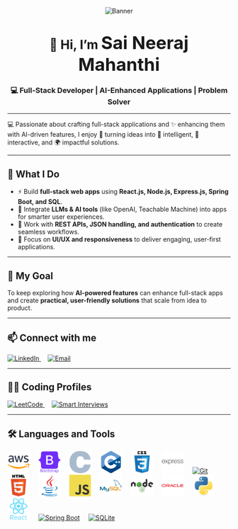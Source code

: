 <p align="center">
  <img src="https://i0.wp.com/wanderin.dev/wp-content/uploads/2019/12/crop-0-0-1170-390-0-about-cover.png?resize=1170%2C390&ssl=1" alt="Banner" />
</p>

<h1 align="center">👋 Hi, I’m <span style="font-size:40px;">Sai Neeraj Mahanthi</span></h1>

<h3 align="center">💻 Full-Stack Developer | AI-Enhanced Applications | Problem Solver</h3>  

---

💻 Passionate about crafting full-stack applications and ✨ enhancing them with AI-driven features, I enjoy 🚀 turning ideas into 🤖 intelligent, 🎨 interactive, and 🌍 impactful solutions.  

---

## 🚀 What I Do  

- ⚡ Build **full-stack web apps** using **React.js, Node.js, Express.js, Spring Boot, and SQL**.  
- 🤖 Integrate **LLMs & AI tools** (like OpenAI, Teachable Machine) into apps for smarter user experiences.  
- 🔗 Work with **REST APIs, JSON handling, and authentication** to create seamless workflows.  
- 🎨 Focus on **UI/UX and responsiveness** to deliver engaging, user-first applications.  

---

## 🌟 My Goal  

To keep exploring how **AI-powered features** can enhance full-stack apps and create **practical, user-friendly solutions** that scale from idea to product.  

---

## 📫 Connect with me  
<p align="left">
<a href="https://linkedin.com/in/netaji-sai-neeraj-mahanthi" target="blank">
  <img src="https://raw.githubusercontent.com/rahuldkjain/github-profile-readme-generator/master/src/images/icons/Social/linked-in-alt.svg" alt="LinkedIn" height="40" width="40" />
</a>
&nbsp;&nbsp;&nbsp;
<a href="mailto:saineerajmahanthi@gmail.com" target="blank">
  <img src="https://cdn-icons-png.flaticon.com/512/732/732200.png" alt="Email" height="40" width="40" />
</a>
</p>

---

## 🧑‍💻 Coding Profiles  
<p align="left">
<a href="https://www.leetcode.com/sai_neeraj_mahanthi" target="blank">
  <img src="https://raw.githubusercontent.com/rahuldkjain/github-profile-readme-generator/master/src/images/icons/Social/leet-code.svg" alt="LeetCode" height="35" width="40" />
</a>
&nbsp;&nbsp;&nbsp;
<a href="https://smartinterviews.in/profile/mns_neeraj" target="blank">
  <img src="https://imagedelivery.net/jP_2Cu8opO0otIERyhqaNQ/6ae91311-9b06-4e0a-1758-19b4df5f0500/public" alt="Smart Interviews" height="40" width="40" />
</a>
</p>

---

## 🛠️ Languages and Tools  
<p align="left">
<a href="https://aws.amazon.com" target="_blank"><img src="https://raw.githubusercontent.com/devicons/devicon/master/icons/amazonwebservices/amazonwebservices-original-wordmark.svg" alt="AWS" width="50" height="50"/></a>
&nbsp;&nbsp;&nbsp;
<a href="https://getbootstrap.com" target="_blank"><img src="https://raw.githubusercontent.com/devicons/devicon/master/icons/bootstrap/bootstrap-plain-wordmark.svg" alt="Bootstrap" width="50" height="50"/></a>
&nbsp;&nbsp;&nbsp;
<a href="https://www.cprogramming.com/" target="_blank"><img src="https://raw.githubusercontent.com/devicons/devicon/master/icons/c/c-original.svg" alt="C" width="50" height="50"/></a>
&nbsp;&nbsp;&nbsp;
<a href="https://www.w3schools.com/cpp/" target="_blank"><img src="https://raw.githubusercontent.com/devicons/devicon/master/icons/cplusplus/cplusplus-original.svg" alt="C++" width="50" height="50"/></a>
&nbsp;&nbsp;&nbsp;
<a href="https://www.w3schools.com/css/" target="_blank"><img src="https://raw.githubusercontent.com/devicons/devicon/master/icons/css3/css3-original-wordmark.svg" alt="CSS3" width="50" height="50"/></a>
&nbsp;&nbsp;&nbsp;
<a href="https://expressjs.com" target="_blank"><img src="https://raw.githubusercontent.com/devicons/devicon/master/icons/express/express-original-wordmark.svg" alt="Express.js" width="50" height="50"/></a>
&nbsp;&nbsp;&nbsp;
<a href="https://git-scm.com/" target="_blank"><img src="https://www.vectorlogo.zone/logos/git-scm/git-scm-icon.svg" alt="Git" width="50" height="50"/></a>
&nbsp;&nbsp;&nbsp;
<a href="https://www.w3.org/html/" target="_blank"><img src="https://raw.githubusercontent.com/devicons/devicon/master/icons/html5/html5-original-wordmark.svg" alt="HTML5" width="50" height="50"/></a>
&nbsp;&nbsp;&nbsp;
<a href="https://www.java.com" target="_blank"><img src="https://raw.githubusercontent.com/devicons/devicon/master/icons/java/java-original.svg" alt="Java" width="50" height="50"/></a>
&nbsp;&nbsp;&nbsp;
<a href="https://developer.mozilla.org/en-US/docs/Web/JavaScript" target="_blank"><img src="https://raw.githubusercontent.com/devicons/devicon/master/icons/javascript/javascript-original.svg" alt="JavaScript" width="50" height="50"/></a>
&nbsp;&nbsp;&nbsp;
<a href="https://www.mysql.com/" target="_blank"><img src="https://raw.githubusercontent.com/devicons/devicon/master/icons/mysql/mysql-original-wordmark.svg" alt="MySQL" width="50" height="50"/></a>
&nbsp;&nbsp;&nbsp;
<a href="https://nodejs.org" target="_blank"><img src="https://raw.githubusercontent.com/devicons/devicon/master/icons/nodejs/nodejs-original-wordmark.svg" alt="Node.js" width="50" height="50"/></a>
&nbsp;&nbsp;&nbsp;
<a href="https://www.oracle.com/" target="_blank"><img src="https://raw.githubusercontent.com/devicons/devicon/master/icons/oracle/oracle-original.svg" alt="Oracle" width="50" height="50"/></a>
&nbsp;&nbsp;&nbsp;
<a href="https://www.python.org" target="_blank"><img src="https://raw.githubusercontent.com/devicons/devicon/master/icons/python/python-original.svg" alt="Python" width="50" height="50"/></a>
&nbsp;&nbsp;&nbsp;
<a href="https://reactjs.org/" target="_blank"><img src="https://raw.githubusercontent.com/devicons/devicon/master/icons/react/react-original-wordmark.svg" alt="React" width="50" height="50"/></a>
&nbsp;&nbsp;&nbsp;
<a href="https://spring.io/" target="_blank"><img src="https://www.vectorlogo.zone/logos/springio/springio-icon.svg" alt="Spring Boot" width="50" height="50"/></a>
&nbsp;&nbsp;&nbsp;
<a href="https://www.sqlite.org/" target="_blank"><img src="https://www.vectorlogo.zone/logos/sqlite/sqlite-icon.svg" alt="SQLite" width="50" height="50"/></a>
</p>
